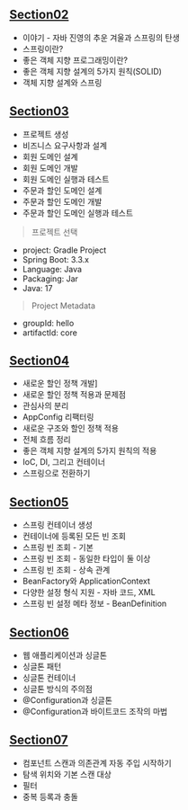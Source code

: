 ## [Section02](https://github.com/iieunji023/spring-core/blob/main/%EC%84%B9%EC%85%9802.md)
- 이야기 - 자바 진영의 추운 겨울과 스프링의 탄생 
- 스프링이란? 
- 좋은 객체 지향 프로그래밍이란? 
- 좋은 객체 지향 설계의 5가지 원칙(SOLID)
- 객체 지향 설계와 스프링

## [Section03](https://github.com/iieunji023/spring-core/blob/main/%EC%84%B9%EC%85%9803.md)
- 프로젝트 생성 
- 비즈니스 요구사항과 설계 
- 회원 도메인 설계
- 회원 도메인 개발
- 회원 도메인 실행과 테스트
- 주문과 할인 도메인 설계
- 주문과 할인 도메인 개발
- 주문과 할인 도메인 실행과 테스트

> 프로젝트 선택
- project: Gradle Project
- Spring Boot: 3.3.x
- Language: Java
- Packaging: Jar
- Java: 17

> Project Metadata
- groupId: hello
- artifactId: core

## [Section04](https://github.com/iieunji023/spring-core/blob/main/%EC%84%B9%EC%85%9804.md)
- 새로운 할인 정책 개발]
- 새로운 할인 정책 적용과 문제점
- 관심사의 분리
- AppConfig 리팩터링
- 새로운 구조와 할인 정책 적용
- 전체 흐름 정리
- 좋은 객체 지향 설계의 5가지 원칙의 적용
- IoC, DI, 그리고 컨테이너
- 스프링으로 전환하기

## [Section05](https://github.com/iieunji023/spring-core/blob/main/%EC%84%B9%EC%85%9805.md)
- 스프링 컨테이너 생성
- 컨테이너에 등록된 모든 빈 조회
- 스프링 빈 조회 - 기본
- 스프링 빈 조회 - 동일한 타입이 둘 이상
- 스프링 빈 조회 - 상속 관계
- BeanFactory와 ApplicationContext
- 다양한 설정 형식 지원 - 자바 코드, XML
- 스프링 빈 설정 메타 정보 - BeanDefinition

## [Section06](https://github.com/iieunji023/spring-core/blob/main/%EC%84%B9%EC%85%9806.md)
- 웹 애플리케이션과 싱글톤
- 싱글톤 패턴
- 싱글톤 컨테이너
- 싱글톤 방식의 주의점
- @Configuration과 싱글톤
- @Configuration과 바이트코드 조작의 마법

## [Section07](https://github.com/iieunji023/spring-core/blob/main/%EC%84%B9%EC%85%9807.md)
- 컴포넌트 스캔과 의존관계 자동 주입 시작하기
- 탐색 위치와 기본 스캔 대상
- 필터
- 중복 등록과 충돌